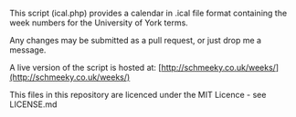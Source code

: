 This script (ical.php) provides a calendar in .ical file format containing the week numbers for the University of York terms.

Any changes may be submitted as a pull request, or just drop me a message.

A live version of the script is hosted at: [http://schmeeky.co.uk/weeks/](http://schmeeky.co.uk/weeks/)

This files in this repository are licenced under the MIT Licence - see LICENSE.md
